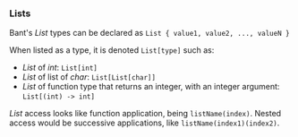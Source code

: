 ### Lists
Bant's _List_ types can be declared as ```List { value1, value2, ..., valueN }```

When listed as a type, it is denoted ```List[type]``` such as:
- _List_ of _int_: ```List[int]```
- _List_ of list of _char_: ```List[List[char]]```
- _List_ of function type that returns an integer, with an integer argument: ```List[(int) -> int]```

_List_ access looks like function application, being ```listName(index)```. Nested access would be successive applications, like ```listName(index1)(index2)```.
